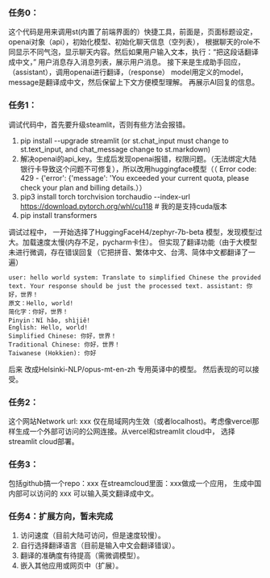 ### 任务0： 
这个代码是用来调用st(内置了前端界面的）快捷工具，前面是，页面标题设定，openai对象（api），初始化模型、初始化聊天信息（空列表），
根据聊天的role不同显示不同气泡，显示聊天内容。然后如果用户输入文本，执行：“把这段话翻译成中文，” 用户消息存入消息列表，展示用户消息。
接下来是生成助手回应，（assistant），调用openai进行翻译，（response） model用定义的model，message是翻译成中文，然后保留上下文方便模型理解。
再展示AI回复的信息。
### 任务1：
调试代码中，首先要升级steamlit，否则有些方法会报错。
1. pip install --upgrade streamlit (or st.chat_input must change to st.text_input, and chat_message change to st.markdown)
2. 解决openai的api_key。生成后发现openai报错，权限问题。（无法绑定大陆银行卡导致这个问题不可修复），所以改用huggingface模型（（ Error code: 429 - {'error': {'message': 'You exceeded your current quota, please check your plan and billing details.））
3. pip3 install torch torchvision torchaudio --index-url https://download.pytorch.org/whl/cu118 # 我的是支持cuda版本
4. pip install transformers

调试过程中，
一开始选择了HuggingFaceH4/zephyr-7b-beta 模型，发现模型过大。加载速度太慢(内存不足，pycharm卡住）。
但实现了翻译功能（由于大模型未进行微调，存在错误回复（它把拼音、繁体中文、台湾、简体中文都翻译了一遍）

    user: hello world system: Translate to simplified Chinese the provided text. Your response should be just the processed text. assistant: 你好，世界！
    原文：Hello, world!
    简化字：你好，世界！
    Pinyin：Nǐ hǎo, shìjiě!
    English: Hello, world!
    Simplified Chinese: 你好，世界！
    Traditional Chinese: 你好，世界！
    Taiwanese (Hokkien): 你好


后来 改成Helsinki-NLP/opus-mt-en-zh 专用英译中的模型。 然后表现的可以接受。

### 任务2：
这个网站Network url: xxx 仅在局域网内生效（或者localhost)。考虑像vercel那样生成一个外部可访问的公网连接。从vercel和streamlit cloud中，
选择streamlit cloud部署。

### 任务3：
包括github搞一个repo：xxx
在streamcloud里面：xxx做成一个应用，
生成中国内部可以访问的 xxx  可以输入英文翻译成中文。

### 任务4：扩展方向，暂未完成
1. 访问速度（目前大陆可访问，但是速度较慢）。
2. 自行选择翻译语言（目前是输入中文会翻译错误）。
3. 翻译的准确度有待提高（需微调模型）。
4. 嵌入其他应用或网页中（扩展）。